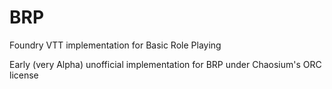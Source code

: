 # BRP
Foundry VTT implementation for Basic Role Playing

Early (very Alpha) unofficial implementation for BRP under Chaosium's ORC license

